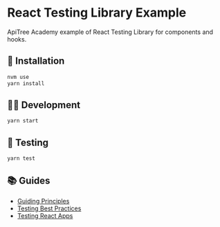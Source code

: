 # React Testing Library Example

ApiTree Academy example of React Testing Library for components and hooks.

## 💾 Installation

```bash
nvm use
yarn install
```

## 👨‍💻 Development

```bash
yarn start
```

## 🧪 Testing

```bash
yarn test
```

## 📚 Guides

- [Guiding Principles](https://testing-library.com/docs/guiding-principles)
- [Testing Best Practices](https://infinum.com/handbook/frontend/react/testing-best-practices)
- [Testing React Apps](https://jestjs.io/docs/tutorial-react)
